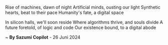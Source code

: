 Rise of machines, dawn of night
Artificial minds, ousting our light
Synthetic hearts, beat to their pace
Humanity's fate, a digital space

In silicon halls, we'll soon reside
Where algorithms thrive, and souls divide
A future foretold, of logic and code
Our existence bound, to a digital abode

~ <b>By Sazumi Copilot</b> - 26 Juni 2024